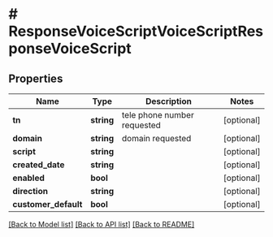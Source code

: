 # # ResponseVoiceScriptVoiceScriptResponseVoiceScript

## Properties

Name | Type | Description | Notes
------------ | ------------- | ------------- | -------------
**tn** | **string** | tele phone number requested | [optional]
**domain** | **string** | domain requested | [optional]
**script** | **string** |  | [optional]
**created_date** | **string** |  | [optional]
**enabled** | **bool** |  | [optional]
**direction** | **string** |  | [optional]
**customer_default** | **bool** |  | [optional]

[[Back to Model list]](../../README.md#models) [[Back to API list]](../../README.md#endpoints) [[Back to README]](../../README.md)
